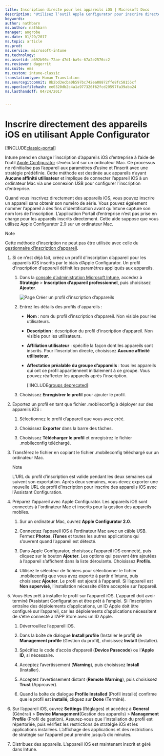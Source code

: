 ```yaml
---
title: Inscription directe pour les appareils iOS | Microsoft Docs
description: "Utilisez l’outil Apple Configurator pour inscrire directement les appareils iOS d’entreprise avec une stratégie prédéfinie en vous connectant via USB à un ordinateur Mac."
keywords: 
author: nathbarn
ms.author: nathbarn
manager: angrobe
ms.date: 01/29/2017
ms.topic: article
ms.prod: 
ms.service: microsoft-intune
ms.technology: 
ms.assetid: a692b90c-72ae-47d1-ba9c-67a2e2576cc2
ms.reviewer: dagerrit
ms.suite: ems
ms.custom: intune-classic
translationtype: Human Translation
ms.sourcegitcommit: 8b2bd3ecba0b597bc742ea08872ffe8fc58155cf
ms.openlocfilehash: ee0320db2c4a1a977326f62fcd20597fa39aba24
ms.lasthandoff: 04/24/2017


---
```


# <a name="directly-enroll-ios-devices-by-using-apple-configurator"></a>Inscrire directement des appareils iOS en utilisant Apple Configurator

[!INCLUDE[classic-portal](../includes/classic-portal.md)]

Intune prend en charge l’inscription d’appareils iOS d’entreprise à l’aide de l’outil [Apple Configurator](http://go.microsoft.com/fwlink/?LinkId=518017) s’exécutant sur un ordinateur Mac. Ce processus ne réinitialise pas l’appareil aux paramètres d’usine et l’inscrit avec une stratégie prédéfinie. Cette méthode est destinée aux appareils n’ayant **Aucune affinité utilisateur** et implique de connecter l’appareil iOS à un ordinateur Mac via une connexion USB pour configurer l’inscription d’entreprise.

Quand vous inscrivez directement des appareils iOS, vous pouvez inscrire un appareil sans obtenir son numéro de série. Vous pouvez également nommer l’appareil à des fins d’identification avant qu’Intune capture son nom lors de l’inscription. L’application Portail d’entreprise n’est pas prise en charge pour les appareils inscrits directement. Cette aide suppose que vous utilisez Apple Configurator 2.0 sur un ordinateur Mac.

>[!NOTE]
>Cette méthode d’inscription ne peut pas être utilisée avec celle du [gestionnaire d’inscription d’appareil](enroll-corporate-owned-devices-with-the-device-enrollment-manager-in-microsoft-intune.md).

1.  Si ce n’est déjà fait, créez un profil d’inscription d’appareil pour les appareils iOS inscrits par le biais d’Apple Configurator. Un profil d'inscription d'appareil définit les paramètres appliqués aux appareils.

    1.  Dans la [console d’administration Microsoft Intune](https://manage.microsoft.com), accédez à **Stratégie** &gt; **Inscription d’appareil professionnel**, puis choisissez **Ajouter**.

        ![Page Créer un profil d’inscription d’appareils](../media/pol-sa-corp-enroll.png)

    2.  Entrez les détails des profils d'appareils :

        -   **Nom** : nom du profil d’inscription d’appareil. Non visible pour les utilisateurs.

        -   **Description** : description du profil d’inscription d’appareil. Non visible pour les utilisateurs.

        -   **Affiliation utilisateur** : spécifie la façon dont les appareils sont inscrits. Pour l’inscription directe, choisissez **Aucune affinité utilisateur**.

        -   **Affectation préalable du groupe d’appareils** : tous les appareils qui ont ce profil appartiennent initialement à ce groupe. Vous pouvez réaffecter les appareils après l'inscription.

            [!INCLUDE[groups deprecated](../includes/group-deprecation.md)]

    3.  Choisissez **Enregistrer le profil** pour ajouter le profil.

5.  Exportez un profil en tant que fichier .mobileconfig à déployer sur des appareils iOS :

    1.   Sélectionnez le profil d’appareil que vous avez créé.

    2.   Choisissez **Exporter** dans la barre des tâches.

    3.   Choisissez **Télécharger le profil** et enregistrez le fichier .mobileconfig téléchargé.

6.  Transférez le fichier en copiant le fichier .mobileconfig téléchargé sur un ordinateur Mac.
    > [!NOTE]
    > L’URL du profil d’inscription est valide pendant les deux semaines qui suivent son exportation. Après deux semaines, vous devez exporter une nouvelle URL de profil d’inscription pour inscrire des appareils iOS avec l’Assistant Configuration.

7.  Préparez l’appareil avec Apple Configurator. Les appareils iOS sont connectés à l'ordinateur Mac et inscrits pour la gestion des appareils mobiles.

    1.  Sur un ordinateur Mac, ouvrez **Apple Configurator 2.0**.

    2.  Connectez l’appareil iOS à l’ordinateur Mac avec un câble USB. Fermez **Photos**, **iTunes** et toutes les autres applications qui s’ouvrent quand l’appareil est détecté.

    3.  Dans Apple Configurator, choisissez l’appareil iOS connecté, puis cliquez sur le bouton **Ajouter**. Les options qui peuvent être ajoutées à l’appareil s’affichent dans la liste déroulante. Choisissez **Profils**.

    4.  Utilisez le sélecteur de fichiers pour sélectionner le fichier .mobileconfig que vous avez exporté à partir d’Intune, puis choisissez **Ajouter**. Le profil est ajouté à l’appareil.  Si l’appareil est **Non supervisé**, l’installation nécessite d’être acceptée sur l’appareil.

8.  Vous êtes prêt à installer le profil sur l’appareil iOS. L’appareil doit avoir terminé l’Assistant Configuration et être prêt à l’emploi. Si l’inscription entraîne des déploiements d’applications, un ID Apple doit être configuré sur l’appareil, car les déploiements d’applications nécessitent de s’être connecté à l’APP Store avec un ID Apple.

    1.  Déverrouillez l’appareil iOS.

    2.  Dans la boîte de dialogue **Install profile** (Installer le profil) de **Management profile** (Gestion du profil), choisissez **Install** (Installer).

    3.  Spécifiez le code d’accès d’appareil (**Device Passcode**) ou l’**Apple ID**, si nécessaire.

    4.  Acceptez l’avertissement (**Warning**), puis choisissez **Install** (Installer).

    5.  Acceptez l’avertissement distant (**Remote Warning**), puis choisissez **Trust** (Approuver).

    6.  Quand la boîte de dialogue **Profile Installed** (Profil installé) confirme que le profil est **installé**, cliquez sur **Done** (Terminé).

9.  Sur l’appareil iOS, ouvrez **Settings** (Réglages) et accédez à **General** (Général) &gt; **Device Management**(Gestion des appareils) &gt; **Management Profile** (Profil de gestion). Assurez-vous que l’installation du profil est répertoriée, puis vérifiez les restrictions de stratégie iOS et les applications installées. L’affichage des applications et des restrictions de stratégie sur l’appareil peut prendre jusqu’à dix minutes.

10.  Distribuez des appareils. L’appareil iOS est maintenant inscrit et géré dans Intune.


